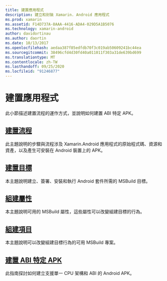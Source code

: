 ```yaml
---
title: 建置應用程式
description: 建立和封裝 Xamarin. Android 應用程式
ms.prod: xamarin
ms.assetid: F14D737A-8AAA-4416-ADA4-029D5A1B5076
ms.technology: xamarin-android
author: davidortinau
ms.author: daortin
ms.date: 10/13/2017
ms.openlocfilehash: aedaa387f85edfdb70f3c019ab50609241bc44ea
ms.sourcegitcommit: 38496cfd4d30fd40a011011f303a31de639bd699
ms.translationtype: MT
ms.contentlocale: zh-TW
ms.lasthandoff: 09/25/2020
ms.locfileid: "91246877"
---
```

# <a name="building-apps"></a>建置應用程式

此小節描述建置流程的運作方式，並說明如何建置 ABI 特定 APK。

## <a name="build-process"></a>[建置流程](~/android/deploy-test/building-apps/build-process.md)

此主題說明的步驟與流程涉及 Xamarin.Android 應用程式的原始程式碼、資源和資產，以及產生可安裝在 Android 裝置上的 APK。

## <a name="build-targets"></a>[建置目標](~/android/deploy-test/building-apps/build-targets.md)

本主題說明建立、簽署、安裝和執行 Android 套件所需的 MSBuild 目標。

## <a name="build-properties"></a>[組建屬性](~/android/deploy-test/building-apps/build-properties.md)

本主題說明可用的 MSBuild 屬性，這些屬性可以改變組建目標的行為。

## <a name="build-items"></a>[組建項目](~/android/deploy-test/building-apps/build-items.md)

本主題說明可以改變組建目標行為的可用 MSBuild 專案。

## <a name="building-abi-specific-apks"></a>[建置 ABI 特定 APK](~/android/deploy-test/building-apps/abi-specific-apks.md)

此指南探討如何建立支援單一 CPU 架構和 ABI 的 Android APK。
